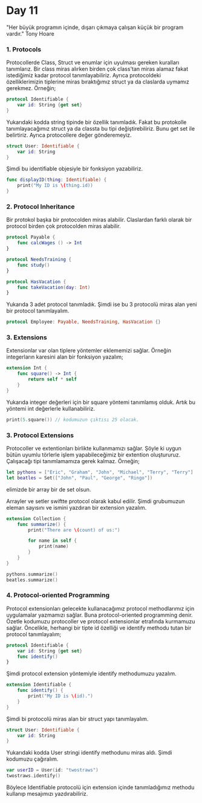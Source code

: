 # Day 11
"Her büyük programın içinde, dışarı çıkmaya çalışan küçük bir program vardır." Tony Hoare

### 1. Protocols
Protocollerde Class, Struct ve enumlar için uyulması gereken kuralları tanımlarız. Bir class miras alırken birden çok class'tan miras alamaz fakat istediğimiz kadar protocol tanımlayabiliriz. Ayrıca protocoldeki özelliklerimizin tiplerine miras bıraktığımız struct ya da claslarda uymamız gerekmez. Örneğin;
```swift
protocol Identifiable {
    var id: String {get set}
}
```
Yukarıdaki kodda string tipinde bir özellik tanımladık. Fakat bu protokolle tanımlayacağımız struct ya da classta bu tipi değiştirebiliriz. Bunu get set ile belirtiriz. Ayrıca protocollere değer gönderemeyiz.

```swift
struct User: Identifiable {
    var id: String
}
```
Şimdi bu identifiable objesiyle bir fonksiyon yazabiliriz.

```swift
func displayID(thing: Identifiable) {
    print("My ID is \(thing.id))
}
```
### 2. Protocol Inheritance
Bir protokol başka bir protocolden miras alabilir. Claslardan farklı olarak bir protocol birden çok protocolden miras alabilir.

```swift
protocol Payable {
    func calcWages () -> Int
}

protocol NeedsTraining {
    func study()
}

protocol HasVacation {
    func takeVacation(day: Int)
}
```
Yukarıda 3 adet protocol tanımladık. Şimdi ise bu 3 protocolü miras alan yeni bir protocol tanımlayalım.
```swift
protocol Employee: Payable, NeedsTraining, HasVacation {}
```
### 3. Extensions
Extensionlar var olan tiplere yöntemler eklememizi sağlar. Örneğin integerların karesini alan bir fonksiyon yazalım;
```swift
extension Int {
    func square() -> Int {
        return self * self
    }
}
```
Yukarıda integer değerleri için bir square yöntemi tanımlamış olduk. Artık bu yöntemi int değerlerle kullanabiliriz.
```swift
print(5.square()) // kodumuzun çıktısı 25 olacak.
```
 
### 3. Protocol Extensions
Protocoller ve extentionları birlikte kullanmamızı sağlar. Şöyle ki uygun bütün uyumlu törlerle işlem yapabileceğimiz bir extention oluştururuz. Çalışacağı tipi tanımlamamıza gerek kalmaz. Örneğin;

```swift
let pythons = ["Eric", "Graham", "John", "Michael", "Terry", "Terry"]
let beatles = Set(["John", "Paul", "George", "Ringo"])
```
elimizde bir array bir de set olsun.

Arrayler ve setler swiftte protocol olarak kabul edilir. Şimdi grubumuzun eleman sayısını ve ismini yazdıran bir extension yazalım.
```swift
extension Collection {
    func summarize() {
        print("There are \(count) of us:")

        for name in self {
            print(name)
        }
    }
}
```
```swift
pythons.summarize()
beatles.summarize()
```
### 4. Protocol-oriented Programming
Protocol extensionları gelecekte kullanacağımız protocol methodlarımız için uygulamalar yazmamızı sağlar. Buna protocol-oriented programming denir. Özetle kodumuzu protocoller ve protocol extensionlar etrafında kurmamuzu sağlar.
Öncelikle, herhangi bir tipte id özelliği ve identify methodu tutan bir protocol tanımlayalım;
```swift
protocol Identifiable {
    var id: String {get set}
    func identify()
}
```
Şimdi protocol extension yöntemiyle identify methodumuzu yazalım.
```swift
extension Identifiable {
    func identify() {
        print("My ID is \(id).")
    }
}
``` 
Şimdi bi protocolü miras alan bir struct yapı tanımlayalım.

```swift
struct User: Identifiable {
    var id: String
}
```
Yukarıdaki kodda User stringi identify methodunu miras aldı. Şimdi kodumuzu çağıralım.
```swift
var userID = User(id: "twostraws")
twostraws.identify()
```
Böylece Identifiable protocolü için extension içinde tanımladığımız methodu kullanıp mesajımızı yazdırabiliriz. 